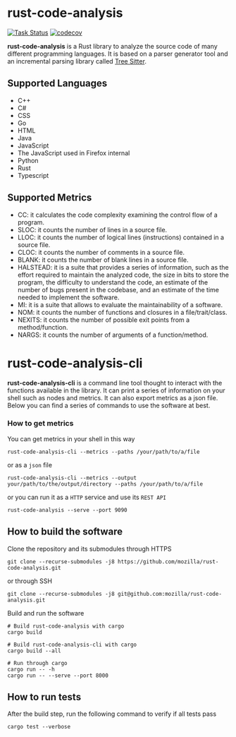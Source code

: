 # rust-code-analysis

[![Task Status](https://community-tc.services.mozilla.com/api/github/v1/repository/mozilla/rust-code-analysis/master/badge.svg)](https://community-tc.services.mozilla.com/api/github/v1/repository/mozilla/rust-code-analysis/master/latest)
[![codecov](https://codecov.io/gh/mozilla/rust-code-analysis/branch/master/graph/badge.svg)](https://codecov.io/gh/mozilla/rust-code-analysis)

**rust-code-analysis** is a Rust library to analyze the source code of many different programming languages. It is based on a parser generator tool and an incremental parsing library called [Tree Sitter](https://github.com/tree-sitter/tree-sitter).

## Supported Languages

* C++
* C#
* CSS
* Go
* HTML
* Java
* JavaScript
* The JavaScript used in Firefox internal
* Python
* Rust
* Typescript

## Supported Metrics

- CC: it calculates the code complexity examining the
control flow of a program.
- SLOC: it counts the number of lines in a source file.
- LLOC: it counts the number of logical lines (instructions) contained in a source file.
- CLOC: it counts the number of comments in a source file.
- BLANK: it counts the number of blank lines in a source file.
- HALSTEAD: it is a suite that provides a series of information, such as the effort required to maintain the analyzed code, the size in bits to store the program, the difficulty to understand the code, an estimate of the number of bugs present in the codebase, and an estimate of the time needed to implement the software.
- MI: it is a suite that allows to evaluate the maintainability of a software.
- NOM: it counts the number of functions and closures in a file/trait/class.
- NEXITS: it counts the number of possible exit points from a method/function.
- NARGS: it counts the number of arguments of a function/method.

# rust-code-analysis-cli

**rust-code-analysis-cli** is a command line tool thought to interact with
the functions available in the library.
It can print a series of information on your shell such as nodes and metrics.
It can also export metrics as a json file.
Below you can find a series of commands to use the software at best.

### How to get metrics

You can get metrics in your shell in this way

```
rust-code-analysis-cli --metrics --paths /your/path/to/a/file
```

or as a `json` file

```
rust-code-analysis-cli --metrics --output your/path/to/the/output/directory --paths /your/path/to/a/file
```

or you can run it as a `HTTP` service and use its `REST API`


```
rust-code-analysis --serve --port 9090
```


## How to build the software

Clone the repository and its submodules through HTTPS

```
git clone --recurse-submodules -j8 https://github.com/mozilla/rust-code-analysis.git
```

or through SSH

```
git clone --recurse-submodules -j8 git@github.com:mozilla/rust-code-analysis.git
```

Build and run the software

```console
# Build rust-code-analysis with cargo
cargo build

# Build rust-code-analysis-cli with cargo
cargo build --all

# Run through cargo
cargo run -- -h
cargo run -- --serve --port 8000
```

## How to run tests

After the build step, run the following command to verify if all tests pass

```
cargo test --verbose
```

